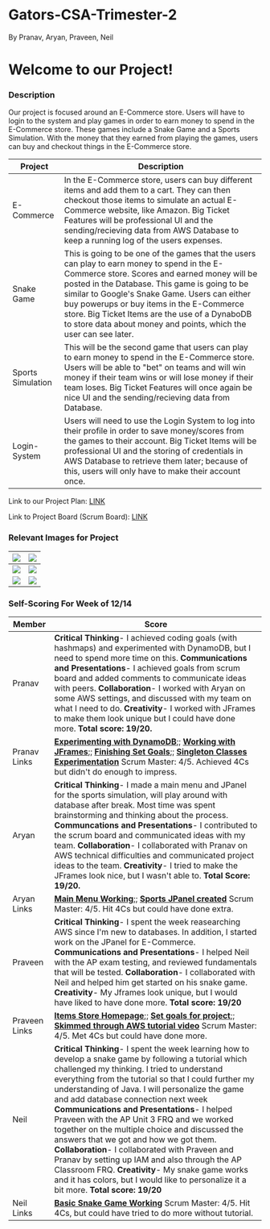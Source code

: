 # Gators-CSA-Trimester-2
By Pranav, Aryan, Praveen, Neil
# Welcome to our Project!

### Description

Our project is focused around an E-Commerce store. Users will have to login to the system and play games in order to earn money to spend in the E-Commerce store. These games include a Snake Game and a Sports Simulation. With the money that they earned from playing the games, users can buy and checkout things in the E-Commerce store. 

| Project | Description |
| --- | --- |
| E-Commerce | In the E-Commerce store, users can buy different items and add them to a cart. They can then checkout those items to simulate an actual E-Commerce website, like Amazon. Big Ticket Features will be professional UI and the sending/recieving data from AWS Database to keep a running log of the users expenses. |
| Snake Game | This is going to be one of the games that the users can play to earn money to spend in the E-Commerce store. Scores and earned money will be posted in the Database. This game is going to be similar to Google's Snake Game. Users can either buy powerups or buy items in the E-Commerce store. Big Ticket Items are the use of a DynaboDB to store data about money and points, which the user can see later. |
| Sports Simulation | This will be the second game that users can play to earn money to spend in the E-Commerce store. Users will be able to "bet" on teams and will win money if their team wins or will lose money if their team loses. Big Ticket Features will once again be nice UI and the sending/recieving data from Database. |
| Login-System | Users will need to use the Login System to log into their profile in order to save money/scores from the games to their account. Big Ticket Items will be professional UI and the storing of credentials in AWS Database to retrieve them later; because of this, users will only have to make their account once. |


Link to our Project Plan: [LINK](https://docs.google.com/document/d/13kGw1NK0cC8eVTMHhqx2FforypQqX0jvQrwkl_mz6lw/edit?usp=sharing)

Link to Project Board (Scrum Board): [LINK](https://github.com/aryan114/Gators-CSA-Trimester-2/projects/1)

### Relevant Images for Project
|![](https://github.com/aryan114/Gators-CSA-Trimester-2/blob/02621feaa67d6dacca07f2c818cd7508ea37065c/Images/LoginDB.JPG) |![](https://github.com/aryan114/Gators-CSA-Trimester-2/blob/02621feaa67d6dacca07f2c818cd7508ea37065c/Images/Login%20MVC.JPG) |
| --- | --- |
|![](https://github.com/aryan114/Gators-CSA-Trimester-2/blob/02621feaa67d6dacca07f2c818cd7508ea37065c/Images/sportsdb.JPG) |![](https://github.com/aryan114/Gators-CSA-Trimester-2/blob/02621feaa67d6dacca07f2c818cd7508ea37065c/Images/sportsmvc.JPG) |
|![](https://github.com/aryan114/Gators-CSA-Trimester-2/blob/02621feaa67d6dacca07f2c818cd7508ea37065c/Images/snakedb.JPG) |![](https://github.com/aryan114/Gators-CSA-Trimester-2/blob/02621feaa67d6dacca07f2c818cd7508ea37065c/Images/EDB.JPG) |



### Self-Scoring For Week of 12/14

| Member | Score |
| --- | --- |
| Pranav | **Critical Thinking**- I achieved coding goals (with hashmaps) and experimented with DynamoDB, but I need to spend more time on this. **Communications and Presentations**- I achieved goals from scrum board and added comments to communicate ideas with peers. **Collaboration**- I worked with Aryan on some AWS settings, and discussed with my team on what I need to do. **Creativity**- I worked with JFrames to make them look unique but I could have done more. **Total score: 19/20.**  |
| Pranav Links | [**Experimenting with DynamoDB**](https://github.com/aryan114/Gators-CSA-Trimester-2/blob/d0a8258e0d7ab99feb4e2267d316e89d8d0357dd/src/Images/DynamoDB%20Table.JPG);; [**Working with JFrames**](https://github.com/aryan114/Gators-CSA-Trimester-2/blob/d0a8258e0d7ab99feb4e2267d316e89d8d0357dd/src/LoginSystem/Login.java#L134);; [**Finishing Set Goals**](https://github.com/aryan114/Gators-CSA-Trimester-2/projects/1);; [**Singleton Classes Experimentation**](https://github.com/aryan114/Gators-CSA-Trimester-2/blob/d0a8258e0d7ab99feb4e2267d316e89d8d0357dd/src/LoginSystem/CredentialStore.java#L18) Scrum Master: 4/5. Achieved 4Cs but didn't do enough to impress. |
| Aryan |**Critical Thinking**- I made a main menu and JPanel for the sports simulation, will play around with database after break. Most time was spent brainstorming and thinking about the process. **Communcations and Presentations**- I contributed to the scrum board and communicated ideas with my team. **Collaboration**- I collaborated with Pranav on AWS technical difficulties and communicated project ideas to the team. **Creativity**- I tried to make the JFrames look nice, but I wasn't able to. **Total Score: 19/20.** |
| Aryan Links | [**Main Menu Working**](https://github.com/aryan114/Gators-CSA-Trimester-2/blob/master/src/MainMenu/MainMenu.java#L1);; [**Sports JPanel created**](https://github.com/aryan114/Gators-CSA-Trimester-2/blob/master/src/Sports/Sports.java#L2) Scrum Master: 4/5. Hit 4Cs but could have done extra. |
| Praveen | **Critical Thinking**- I spent the week reasearching AWS since I'm new to databases. In addition, I started work on the JPanel for E-Commerce. **Communications and Presentations**- I helped Neil with the AP exam testing, and reviewed fundamentals that will be tested. **Collaboration**- I collaborated with Neil and helped him get started on his snake game. **Creativity**- My Jframes look unique, but I would have liked to have done more. **Total score: 19/20** |
| Praveen Links | [**Items Store Homepage**](https://github.com/aryan114/Gators-CSA-Trimester-2/blob/master/src/Eccomerce/Itemspage.java);; [**Set goals for project**](https://github.com/aryan114/Gators-CSA-Trimester-2/projects/1);; [**Skimmed through AWS tutorial video**](https://www.youtube.com/watch?v=07YgaOfd1xA) Scrum Master: 4/5. Met 4Cs but could have done more. |
| Neil |**Critical Thinking**- I spent the week learning how to develop a snake game by following a tutorial which challenged my thinking. I tried to understand everything from the tutorial so that I could further my understanding of Java. I will personalize the game and add database connection next week **Communications and Presentations**- I helped Praveen with the AP Unit 3 FRQ and we worked together on the multiple choice and discussed the answers that we got and how we got them. **Collaboration**- I collaborated with Praveen and Pranav by setting up IAM and also through the AP Classroom FRQ. **Creativity**- My snake game works and it has colors, but I would like to personalize it a bit more. **Total score: 19/20**  |
| Neil Links | [**Basic Snake Game Working**](https://github.com/aryan114/Gators-CSA-Trimester-2/blob/0c9ef2b8ad8e4db2d2f056f4de18bd5f0e8ffd4f/src/Snake/SnakePanel.java#L7) Scrum Master: 4/5. Hit 4Cs, but could have tried to do more without tutorial.|
